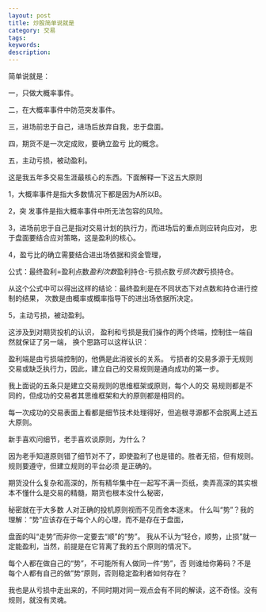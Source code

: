 ```yaml
---
layout: post
title: 炒股简单说就是
category: 交易
tags: 
keywords: 
description: 
---
```




简单说就是：

一，只做大概率事件。

二，在大概率事件中防范突发事件。

三，进场前忠于自己，进场后放弃自我，忠于盘面。

四，期货不是一次定成败，要确立盈亏 比的概念。

五，主动亏损，被动盈利。


这是我五年多交易生涯最核心的东西。下面解释一下这五大原则

1，大概率事件是指大多数情况下都是因为A所以B。

2，突 发事件是指大概率事件中所无法包容的风险。

3，进场前忠于自己是指对交易计划的执行力，而进场后的重点则应转向应对， 忠于盘面要结合应对策略，这是盈利的核心。

4，盈亏比的确立需要结合进出场依据和资金管理，

公式：最终盈利=盈利点数*盈利次数*盈利持仓-亏损点数*亏损次数*亏损持仓。

从这个公式中可以得出这样的结论：最终盈利是在不同状态下对点数和持仓进行控制的结果， 次数是由概率或概率指导下的进出场依据所决定。

5，主动亏损，被动盈利。

这涉及到对期货投机的认识， 盈利和亏损是我们操作的两个终端，控制住一端自然就保证了另一端， 换个思路可以这样认识：

盈利端是由亏损端控制的，他俩是此消彼长的关系。 亏损者的交易多源于无规则交易或缺乏执行力，因此，建立自己的交易规则是通向成功的第一步。

我上面说的五条只是建立交易规则的思维框架或原则，每个人的交 易规则都是不同的，但成功的交易者其思维框架和大的原则都是相同的。

每一次成功的交易表面上看都是细节技术处理得好，但追根寻源都不会脱离上述五大原则。
 
新手喜欢问细节，老手喜欢谈原则，为什么？

因为老手知道原则错了细节对不了，即使盈利了也是错的。胜者无招，但有规则。规则要遵守，但建立规则的平台必须 是正确的。

期货没什么复杂和高深的，所有精华集中在一起写不满一页纸，卖弄高深的其实根本不懂什么是交易的精髓，期货也根本没什么秘密，

秘密就在于大多数 人对正确的投机原则视而不见而舍本逐末。 什么叫“势”？我的理解：“势”应该存在于每个人的心理，而不是存在于盘面，

盘面的叫“走势”而非你一定要去“顺”的“势”。 我从不认为“轻仓，顺势，止损”就一定能盈利，当然，前提是在它背离了我的五个原则的情况下。

每个人都在做自己的“势”，不可能所有人做同一件“势”，否 则谁给你筹码？不是每个人都有自己的做”势“原则，否则稳定盈利者如何存在？

我也是从亏损中走出来的，不同时期对同一观点会有不同的解读，这不奇怪。没有 规则，就没有灵魂。

